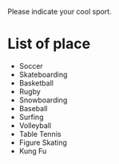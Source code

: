 Please indicate your cool sport.

# List of place
- Soccer
- Skateboarding
- Basketball
- Rugby
- Snowboarding
- Baseball
- Surfing
- Volleyball
- Table Tennis
- Figure Skating
- Kung Fu
